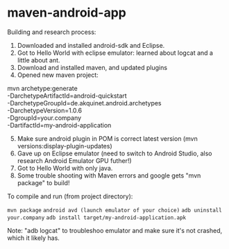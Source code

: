 maven-android-app
=================

Building and research process:

1. Downloaded and installed android-sdk and Eclipse.
2. Got to Hello World with eclipse emulator: learned about logcat and a little about ant.
3. Download and installed maven, and updated plugins
4. Opened new maven project: 

 mvn archetype:generate \
  -DarchetypeArtifactId=android-quickstart \
  -DarchetypeGroupId=de.akquinet.android.archetypes \
  -DarchetypeVersion=1.0.6 \
  -DgroupId=your.company \
  -DartifactId=my-android-application
  
5. Make sure android plugin in POM is correct latest version (mvn versions:display-plugin-updates)
6. Gave up on Eclipse emulator (need to switch to Android Studio, also research Android Emulator GPU futher!)
7. Got to Hello World with only java.
8. Some trouble shooting with Maven errors and google gets "mvn package" to build!
  
To compile and run (from project directory): 

`mvn package`
`android avd (launch emulator of your choice)`
`adb uninstall your.company`
`adb install target/my-android-application.apk`

Note: "adb logcat" to troubleshoo emulator and make sure it's not crashed, which it likely has.
